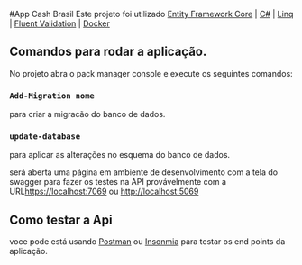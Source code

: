 #App Cash Brasil
Este projeto foi utilizado [Entity Framework Core](https://docs.microsoft.com/pt-br/ef/)  |
[C#](https://docs.microsoft.com/pt-br/dotnet/csharp/) |
[Linq](https://docs.microsoft.com/pt-br/dotnet/csharp/programming-guide/concepts/linq/introduction-to-linq-queries) |
[Fluent Validation](https://docs.fluentvalidation.net/en/latest/index.html) |
[Docker](https://docs.docker.com/) 

## Comandos para rodar a aplicação.

No projeto abra o pack manager console e execute os seguintes comandos: 

### `Add-Migration nome`
para criar a migracão do banco de dados. 

### `update-database`
para aplicar as alterações no esquema do banco de dados.

será aberta uma página em ambiente de desenvolvimento com a tela do swagger para fazer os testes na API 
provávelmente com a URL[https://localhost:7069](https://localhost:7069) ou [http://localhost:5069](http://localhost:5069)

## Como testar a Api

voce pode está usando [Postman](https://www.postman.com/) ou [Insonmia](https://insomnia.rest/) para testar os end points da aplicação.


